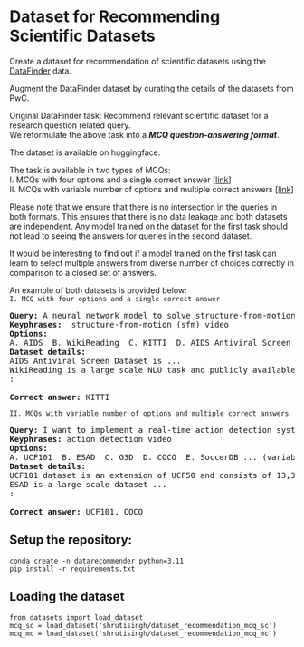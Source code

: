 # Dataset for Recommending Scientific Datasets

Create a dataset for recommendation of scientific datasets using the [DataFinder](https://aclanthology.org/2023.acl-long.573.pdf) data.  

Augment the DataFinder dataset by curating the details of the datasets from PwC.  

Original DataFinder task: Recommend relevant scientific dataset for a research question related query.  
We reformulate the above task into a ***MCQ question-answering format***.  

The dataset is available on huggingface.

The task is available in two types of MCQs:  
I. MCQs with four options and a single correct answer [[link](https://huggingface.co/datasets/shrutisingh/dataset_recommendation_mcq_sc)]  
II. MCQs with variable number of options and multiple correct answers [[link](https://huggingface.co/datasets/shrutisingh/dataset_recommendation_mcq_mc)]

Please note that we ensure that there is no intersection in the queries in both formats. This ensures that there is no data leakage and both datasets are independent. Any model trained on the dataset for the first task should not lead to seeing the answers for queries in the second dataset.


It would be interesting to find out if a model trained on the first task can learn to select multiple answers from diverse number of choices correctly in comparison to a closed set of answers.


An example of both datasets is provided below:  
`I. MCQ with four options and a single correct answer`
<pre>
<b>Query:</b> A neural network model to solve structure-from-motion.
<b>Keyphrases: </b> structure-from-motion (sfm) video
<b>Options: </b>
A. AIDS  B. WikiReading  C. KITTI  D. AIDS Antiviral Screen
<b>Dataset details:</b>
AIDS Antiviral Screen Dataset is ...
WikiReading is a large scale NLU task and publicly available dataset with 18M instances ...
:

<b>Correct answer:</b> KITTI
</pre>

`II. MCQs with variable number of options and multiple correct answers`

<pre>
<b>Query:</b> I want to implement a real-time action detection system.  
<b>Keyphrases:</b> action detection video
<b>Options:</b>
A. UCF101  B. ESAD  C. G3D  D. COCO  E. SoccerDB ... (variable number of options in each instance)
<b>Dataset details:</b>
UCF101 dataset is an extension of UCF50 and consists of 13,320 video clips, which are classified into 101 categories. These 101 categories ....
ESAD is a large scale dataset ...
:

<b>Correct answer:</b> UCF101, COCO
</pre>


## Setup the repository:

```conda create -n datarecommender python=3.11```  
```pip install -r requirements.txt```


## Loading the dataset
```
from datasets import load_dataset
mcq_sc = load_dataset('shrutisingh/dataset_recommendation_mcq_sc')
mcq_mc = load_dataset('shrutisingh/dataset_recommendation_mcq_mc')
```
